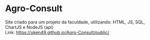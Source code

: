 # Agro-Consult
Site criado para um projeto da faculdade, utilizando: HTML, JS, SQL, ChartJS e NodeJS (api) <br>
Link: https://uken49.github.io/Agro-Consult/public/
